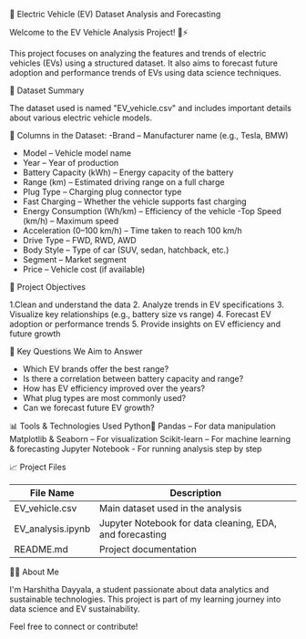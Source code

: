 🔋 Electric Vehicle (EV) Dataset Analysis and Forecasting

Welcome to the EV Vehicle Analysis Project! 🚗⚡

This project focuses on analyzing the features and trends of electric vehicles (EVs) using a structured dataset. It also aims to forecast future adoption and performance trends of EVs using data science techniques.


 📁 Dataset Summary

The dataset used is named "EV_vehicle.csv" and includes important details about various electric vehicle models.

🔸 Columns in the Dataset:
-Brand – Manufacturer name (e.g., Tesla, BMW)
- Model – Vehicle model name
- Year – Year of production
- Battery Capacity (kWh) – Energy capacity of the battery
- Range (km) – Estimated driving range on a full charge
- Plug Type – Charging plug connector type
- Fast Charging – Whether the vehicle supports fast charging
- Energy Consumption (Wh/km) – Efficiency of the vehicle
-Top Speed (km/h) – Maximum speed
- Acceleration (0–100 km/h) – Time taken to reach 100 km/h
- Drive Type – FWD, RWD, AWD
- Body Style – Type of car (SUV, sedan, hatchback, etc.)
- Segment – Market segment
- Price – Vehicle cost (if available)

 🎯 Project Objectives

1.Clean and understand the data
2. Analyze trends in EV specifications
3. Visualize key relationships (e.g., battery size vs range)
4. Forecast EV adoption or performance trends
5. Provide insights on EV efficiency and future growth



 📌 Key Questions We Aim to Answer

- Which EV brands offer the best range?
- Is there a correlation between battery capacity and range?
- How has EV efficiency improved over the years?
- What plug types are most commonly used?
- Can we forecast future EV growth?


 📊 Tools & Technologies Used
Python🐍
Pandas – For data manipulation
Matplotlib & Seaborn – For visualization
Scikit-learn  – For machine learning & forecasting
Jupyter Notebook - For running analysis step by step



 📈 Project Files

| File Name         | Description                                               |
|------------------ |-----------------------------------------------------------|
| EV_vehicle.csv    | Main dataset used in the analysis                         |
| EV_analysis.ipynb | Jupyter Notebook for data cleaning, EDA, and forecasting  |
| README.md         | Project documentation                                     |


 🙋‍♀️ About Me

I'm Harshitha Dayyala, a student passionate about data analytics and sustainable technologies. This project is part of my learning journey into data science and EV sustainability.

Feel free to connect or contribute!
